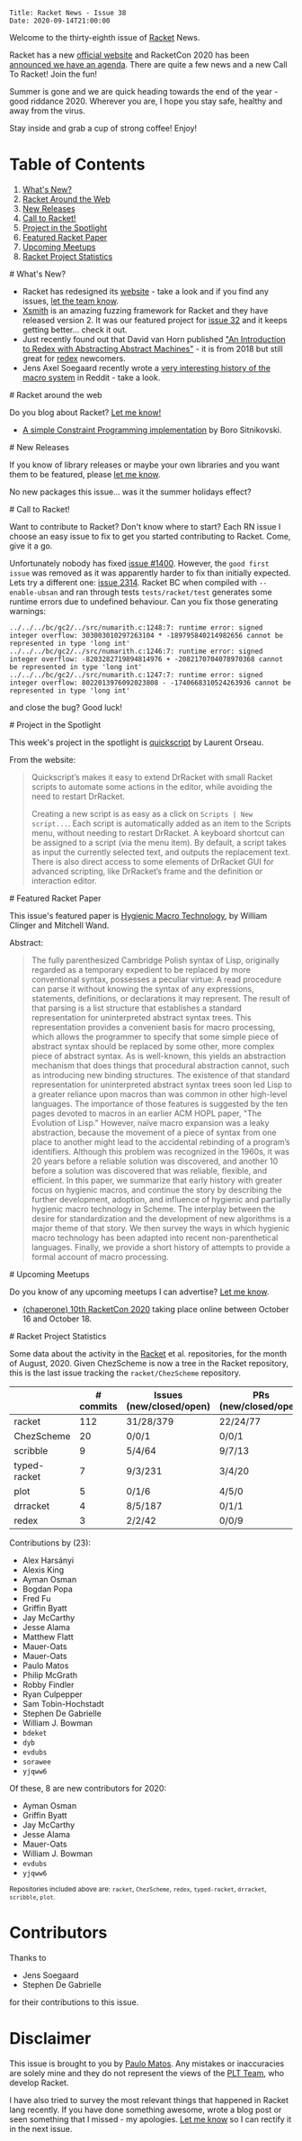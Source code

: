     Title: Racket News - Issue 38
    Date: 2020-09-14T21:00:00

Welcome to the thirty-eighth issue of [Racket](https://www.racket-lang.org) News. 

Racket has a new [official website](https://www.racket-lang.org) and RacketCon 2020 has been [announced we have an agenda](https://con.racket-lang.org). There are quite a few news and a new Call To Racket! Join the fun! 

Summer is gone and we are quick heading towards the end of the year - good riddance 2020. Wherever you are, I hope you stay safe, healthy and away from the virus.

Stay inside and grab a cup of strong coffee!
Enjoy!

# Table of Contents

1. [What's New?](#whatsnew)
2. [Racket Around the Web](#aroundtheweb)
3. [New Releases](#newreleases)
4. [Call to Racket!](#calltoracket)
5. [Project in the Spotlight](#spotlight)
6. [Featured Racket Paper](#featuredpaper)
7. [Upcoming Meetups](#meetups)
8. [Racket Project Statistics](#stats)

<div id='whatsnew'/>
# What's New?

* Racket has redesigned its [website](https://www.racket-lang.org/) - take a look and if you find any issues, [let the team know](https://github.com/racket/racket-lang-org).
* [Xsmith](http://www.flux.utah.edu/project/xsmith) is an amazing fuzzing framework for Racket and they have released version 2. It was our featured project for [issue 32](https://racket-news.com/2020/06/racket-news-issue-32.html#spotlight) and it keeps getting better... check it out.
* Just recently found out that David van Horn published ["An Introduction to Redex with Abstracting Abstract Machines"](https://dvanhorn.github.io/redex-aam-tutorial/) - it is from 2018 but still great for [redex](https://docs.racket-lang.org/redex/The_Redex_Reference.html?q=redex) newcomers.
* Jens Axel Soegaard recently wrote a [very interesting history of the macro system](https://www.reddit.com/r/Racket/comments/ie8rlf/when_creating_macros_is_syntaxparse_preferred_to/g2gpjw8?utm_source=share&utm_medium=web2x&context=3) in Reddit - take a look.

<div id='aroundtheweb'/>
# Racket around the web

Do you blog about Racket? [Let me know!](mailto:pmatos@linki.tools)

* [A simple Constraint Programming implementation](https://bor0.wordpress.com/2020/08/22/a-simple-constraint-programming-implementation/) by Boro Sitnikovski.

<div id='newreleases'/>
# New Releases

If you know of library releases or maybe your own libraries and you want them to be featured, please [let me know](mailto:pmatos@linki.tools).

No new packages this issue... was it the summer holidays effect?

<div id='calltoracket'/>
# Call to Racket!

Want to contribute to Racket? Don't know where to start? Each RN issue I choose an easy issue to fix to get you started contributing to Racket. Come, give it a go.

Unfortunately nobody has fixed [issue #1400](https://github.com/racket/racket/issues/1400). However, the `good first issue` was removed as it was apparently harder to fix than initially expected. Lets try a different one: [issue 2314](https://github.com/racket/racket/issues/2314). Racket BC when compiled with `--enable-ubsan` and ran through tests `tests/racket/test` generates some runtime errors due to undefined behaviour. Can you fix those generating warnings:

```
../../../bc/gc2/../src/numarith.c:1248:7: runtime error: signed integer overflow: 303003010297263104 * -189795840214982656 cannot be represented in type 'long int'
../../../bc/gc2/../src/numarith.c:1246:7: runtime error: signed integer overflow: -8203282719894814976 + -2082170704078970368 cannot be represented in type 'long int'
../../../bc/gc2/../src/numarith.c:1247:7: runtime error: signed integer overflow: 8022013976092023808 - -1740668310524263936 cannot be represented in type 'long int'
```

and close the bug? Good luck!

<div id='spotlight'/>
# Project in the Spotlight

This week's project in the spotlight is [quickscript](https://pkgs.racket-lang.org/package/quickscript) by Laurent Orseau.

From the website:

> Quickscript’s makes it easy to extend DrRacket with small Racket scripts to automate some actions in the editor, while avoiding the need to restart DrRacket.
>
> Creating a new script is as easy as a click on `Scripts | New script...`. Each script is automatically added as an item to the Scripts menu, without needing to restart DrRacket. A keyboard shortcut can be assigned to a script (via the menu item). By default, a script takes as input the currently selected text, and outputs the replacement text. There is also direct access to some elements of DrRacket GUI for advanced scripting, like DrRacket’s frame and the definition or interaction editor.

<div id='featuredpaper'/>
# Featured Racket Paper

This issue's featured paper is [Hygienic Macro Technology](https://drive.google.com/file/d/1sLhAbr5BgWEGP98Mpy63Wb6a0VlEeMbl/view?usp=sharing), by William Clinger and Mitchell Wand.

Abstract:

> The fully parenthesized Cambridge Polish syntax of Lisp, originally regarded as a temporary expedient to be replaced by more conventional syntax, possesses a peculiar virtue: A read procedure can parse it without knowing the syntax of any expressions, statements, definitions, or declarations it may represent. The result of that parsing is a list structure that establishes a standard representation for uninterpreted abstract syntax trees.
> This representation provides a convenient basis for macro processing, which allows the programmer to specify that some simple piece of abstract syntax should be replaced by some other, more complex piece of abstract syntax. As is well-known, this yields an abstraction mechanism that does things that procedural abstraction cannot, such as introducing new binding structures.
> The existence of that standard representation for uninterpreted abstract syntax trees soon led Lisp to a greater reliance upon macros than was common in other high-level languages. The importance of those features is suggested by the ten pages devoted to macros in an earlier ACM HOPL paper, "The Evolution of Lisp."
> However, naïve macro expansion was a leaky abstraction, because the movement of a piece of syntax from one place to another might lead to the accidental rebinding of a program’s identifiers. Although this problem was recognized in the 1960s, it was 20 years before a reliable solution was discovered, and another 10 before a solution was discovered that was reliable, flexible, and efficient.
> In this paper, we summarize that early history with greater focus on hygienic macros, and continue the story by describing the further development, adoption, and influence of hygienic and partially hygienic macro technology in Scheme. The interplay between the desire for standardization and the development of new algorithms is a major theme of that story. 
> We then survey the ways in which hygienic macro technology has been adapted into recent non-parenthetical languages. Finally, we provide a short history of attempts to provide a formal account of macro processing.

<div id='meetups'/>
# Upcoming Meetups

Do you know of any upcoming meetups I can advertise? [Let me know](mailto:pmatos@linki.tools).

* [(chaperone) 10th RacketCon 2020](https://con.racket-lang.org/) taking place online between October 16 and October 18.

<div id='stats'/>
# Racket Project Statistics

Some data about the activity in the [Racket](https://github.com/racket) et al. repositories, for the month of August, 2020.
Given ChezScheme is now a tree in the Racket repository, this is the last issue tracking the `racket/ChezScheme` repository.

<!-- Repo racket -->
<!-- # Commits: 112 -->
<!-- Issues: 31/28/379 -->
<!-- PRs: 22/24/77 -->

<!-- Repo ChezScheme -->
<!-- # Commits: 20 -->
<!-- Issues: 0/0/1 -->
<!-- PRs: 0/0/1 -->

<!-- Repo scribble -->
<!-- # Commits: 9 -->
<!-- Issues: 5/4/64 -->
<!-- PRs: 9/7/13 -->

<!-- Repo typed-racket -->
<!-- # Commits: 7 -->
<!-- Issues: 9/3/231 -->
<!-- PRs: 3/4/20 -->

<!-- Repo plot -->
<!-- # Commits: 7 -->
<!-- Issues: 0/1/6 -->
<!-- PRs: 4/5/0 -->

<!-- Repo drracket -->
<!-- # Commits: 4 -->
<!-- Issues: 8/5/187 -->
<!-- PRs: 0/1/1 -->

<!-- Repo redex -->
<!-- # Commits: 3 -->
<!-- Issues: 2/2/42 -->
<!-- PRs: 0/0/9 -->

<div class="table-wrapper">
<table class="fl-table">
<thead>
<tr><th></th><th># commits</th><th>Issues (new/closed/open)</th><th>PRs (new/closed/open)</th></tr>
</thead>
<tr><td>racket</td><td>112</td>          <td>31/28/379</td>        <td>22/24/77</td></tr>
<tr><td>ChezScheme</td><td>20</td>       <td>0/0/1</td>            <td>0/0/1</td></tr>
<tr><td>scribble</td><td>9</td>          <td>5/4/64</td>           <td>9/7/13</td></tr>
<tr><td>typed-racket</td><td>7</td>      <td>9/3/231</td>          <td>3/4/20</td></tr>
<tr><td>plot</td><td>5</td>              <td>0/1/6</td>            <td>4/5/0</td></tr>
<tr><td>drracket</td><td>4</td>          <td>8/5/187</td>          <td>0/1/1</td></tr>
<tr><td>redex</td><td>3</td>             <td>2/2/42</td>           <td>0/0/9</td></tr>
</table>
</div>

Contributions by (23):

* Alex Harsányi
* Alexis King
* Ayman Osman
* Bogdan Popa
* Fred Fu
* Griffin Byatt
* Jay McCarthy
* Jesse Alama
* Matthew Flatt
* Mauer-Oats
* Mauer-Oats
* Paulo Matos
* Philip McGrath
* Robby Findler
* Ryan Culpepper
* Sam Tobin-Hochstadt
* Stephen De Gabrielle
* William J. Bowman
* `bdeket`
* `dyb`
* `evdubs`
* `sorawee`
* `yjqww6`

Of these, 8 are new contributors for 2020:

* Ayman Osman
* Griffin Byatt
* Jay McCarthy
* Jesse Alama
* Mauer-Oats
* William J. Bowman
* `evdubs`
* `yjqww6`

<small>Repositories included above are: `racket`, `ChezScheme`, `redex`, `typed-racket`, `drracket`, `scribble`, `plot`.</small>

# Contributors

Thanks to

* Jens Soegaard
* Stephen De Gabrielle

for their contributions to this issue.

# Disclaimer

This issue is brought to you by [Paulo Matos](mailto:pmatos@linki.tools). Any mistakes or inaccuracies are solely mine and
they do not represent the views of the [PLT Team](http://www.racket-lang.org/team.html), who develop Racket.

I have also tried to survey the most relevant things that happened in Racket lang recently. If you have done something awesome, wrote a blog post or seen something that I missed - my apologies. [Let me know](mailto:pmatos@linki.tools) so I can rectify it in the next issue.
